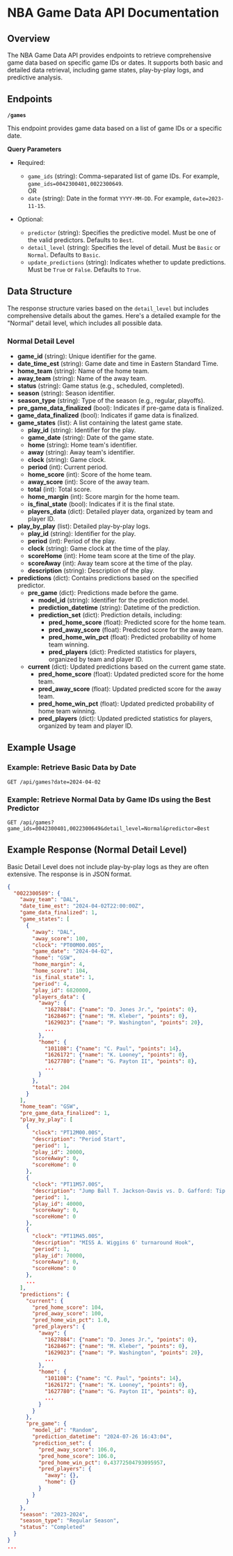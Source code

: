 # NBA Game Data API Documentation

## Overview

The NBA Game Data API provides endpoints to retrieve comprehensive game data based on specific game IDs or dates. It supports both basic and detailed data retrieval, including game states, play-by-play logs, and predictive analysis.

## Endpoints

**`/games`**

This endpoint provides game data based on a list of game IDs or a specific date.

**Query Parameters**

* Required:

    * `game_ids` (string): Comma-separated list of game IDs. For example, `game_ids=0042300401,0022300649`.  
    OR
    * `date` (string): Date in the format `YYYY-MM-DD`. For example, `date=2023-11-15`.
* Optional:

    * `predictor` (string): Specifies the predictive model. Must be one of the valid predictors. Defaults to `Best`.
    * `detail_level` (string): Specifies the level of detail. Must be `Basic` or `Normal`. Defaults to `Basic`.
    * `update_predictions` (string): Indicates whether to update predictions. Must be `True` or `False`. Defaults to `True`.

## Data Structure

The response structure varies based on the `detail_level` but includes comprehensive details about the games. Here's a detailed example for the "Normal" detail level, which includes all possible data.

### Normal Detail Level

* **game_id** (string): Unique identifier for the game.
* **date_time_est** (string): Game date and time in Eastern Standard Time.
* **home_team** (string): Name of the home team.
* **away_team** (string): Name of the away team.
* **status** (string): Game status (e.g., scheduled, completed).
* **season** (string): Season identifier.
* **season_type** (string): Type of the season (e.g., regular, playoffs).
* **pre_game_data_finalized** (bool): Indicates if pre-game data is finalized.
* **game_data_finalized** (bool): Indicates if game data is finalized.
* **game_states** (list): A list containing the latest game state.
    * **play_id** (string): Identifier for the play.
    * **game_date** (string): Date of the game state.
    * **home** (string): Home team's identifier.
    * **away** (string): Away team's identifier.
    * **clock** (string): Game clock.
    * **period** (int): Current period.
    * **home_score** (int): Score of the home team.
    * **away_score** (int): Score of the away team.
    * **total** (int): Total score.
    * **home_margin** (int): Score margin for the home team.
    * **is_final_state** (bool): Indicates if it is the final state.
    * **players_data** (dict): Detailed player data, organized by team and player ID.
* **play_by_play** (list): Detailed play-by-play logs.
    * **play_id** (string): Identifier for the play.
    * **period** (int): Period of the play.
    * **clock** (string): Game clock at the time of the play.
    * **scoreHome** (int): Home team score at the time of the play.
    * **scoreAway** (int): Away team score at the time of the play.
    * **description** (string): Description of the play.
* **predictions** (dict): Contains predictions based on the specified predictor.
    * **pre_game** (dict): Predictions made before the game.
        * **model_id** (string): Identifier for the prediction model.
        * **prediction_datetime** (string): Datetime of the prediction.
        * **prediction_set** (dict): Prediction details, including:
            * **pred_home_score** (float): Predicted score for the home team.
            * **pred_away_score** (float): Predicted score for the away team.
            * **pred_home_win_pct** (float): Predicted probability of home team winning.
            * **pred_players** (dict): Predicted statistics for players, organized by team and player ID.
    * **current** (dict): Updated predictions based on the current game state.
        * **pred_home_score** (float): Updated predicted score for the home team.
        * **pred_away_score** (float): Updated predicted score for the away team.
        * **pred_home_win_pct** (float): Updated predicted probability of home team winning.
        * **pred_players** (dict): Updated predicted statistics for players, organized by team and player ID.

## Example Usage

### Example: Retrieve Basic Data by Date

```
GET /api/games?date=2024-04-02
```

### Example: Retrieve Normal Data by Game IDs using the Best Predictor

```
GET /api/games?game_ids=0042300401,0022300649&detail_level=Normal&predictor=Best
```

## Example Response (Normal Detail Level)

Basic Detail Level does not include play-by-play logs as they are often extensive. The response is in JSON format.

```json
{
  "0022300589": {
    "away_team": "DAL",
    "date_time_est": "2024-04-02T22:00:00Z",
    "game_data_finalized": 1,
    "game_states": [
      {
        "away": "DAL",
        "away_score": 100,
        "clock": "PT00M00.00S",
        "game_date": "2024-04-02",
        "home": "GSW",
        "home_margin": 4,
        "home_score": 104,
        "is_final_state": 1,
        "period": 4,
        "play_id": 6820000,
        "players_data": {
          "away": {
            "1627884": {"name": "D. Jones Jr.", "points": 0},
            "1628467": {"name": "M. Kleber", "points": 0},
            "1629023": {"name": "P. Washington", "points": 20},
            ...
          },
          "home": {
            "101108": {"name": "C. Paul", "points": 14},
            "1626172": {"name": "K. Looney", "points": 0},
            "1627780": {"name": "G. Payton II", "points": 8},
            ...
          }
        },
        "total": 204
      }
    ],
    "home_team": "GSW",
    "pre_game_data_finalized": 1,
    "play_by_play": [
      {
        "clock": "PT12M00.00S",
        "description": "Period Start",
        "period": 1,
        "play_id": 20000,
        "scoreAway": 0,
        "scoreHome": 0
      },
      {
        "clock": "PT11M57.00S",
        "description": "Jump Ball T. Jackson-Davis vs. D. Gafford: Tip to A. Wiggins",
        "period": 1,
        "play_id": 40000,
        "scoreAway": 0,
        "scoreHome": 0
      },
      {
        "clock": "PT11M45.00S",
        "description": "MISS A. Wiggins 6' turnaround Hook",
        "period": 1,
        "play_id": 70000,
        "scoreAway": 0,
        "scoreHome": 0
      },
      ...
    ],
    "predictions": {
      "current": {
        "pred_home_score": 104,
        "pred_away_score": 100,
        "pred_home_win_pct": 1.0,
        "pred_players": {
          "away": {
            "1627884": {"name": "D. Jones Jr.", "points": 0},
            "1628467": {"name": "M. Kleber", "points": 0},
            "1629023": {"name": "P. Washington", "points": 20},
            ...
          },
          "home": {
            "101108": {"name": "C. Paul", "points": 14},
            "1626172": {"name": "K. Looney", "points": 0},
            "1627780": {"name": "G. Payton II", "points": 8},
            ...
          }
        }
      },
      "pre_game": {
        "model_id": "Random",
        "prediction_datetime": "2024-07-26 16:43:04",
        "prediction_set": {
          "pred_away_score": 106.0,
          "pred_home_score": 106.0,
          "pred_home_win_pct": 0.43772504793095957,
          "pred_players": {
            "away": {},
            "home": {}
          }
        }
      }
    },
    "season": "2023-2024",
    "season_type": "Regular Season",
    "status": "Completed"
  }
}
...
```
 

